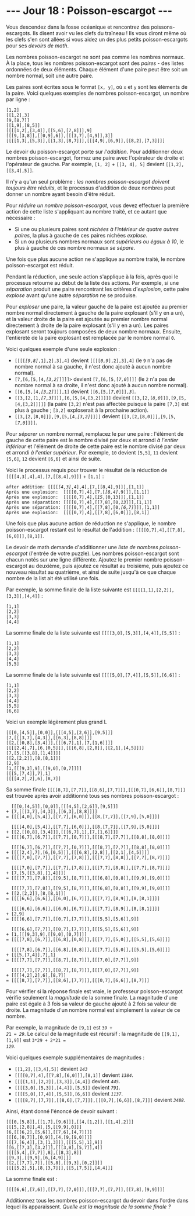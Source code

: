 # --- Jour 18 : Poisson-escargot ---

Vous descendez dans la fosse océanique et rencontrez des poissons-escargots. Ils disent avoir vu les clefs du traîneau ! Ils vous diront même où les clefs s'en sont allées si vous aidez un des plus petits poisson-escargots pour ses *devoirs de math*.

Les nombres poisson-escargot ne sont pas comme les nombres normaux. À la place, tous les nombres poisson-escargot sont des *paires* - des listes ordonnées de deux éléments. Chaque élément d'une paire peut être soit un nombre normal, soit une autre paire.

Les paires sont écrites sous le format ``[x, y]``, où `x` et `y` sont les éléments de la paire. Voici quelques exemples de nombres poisson-escargot, un nombre par ligne :

```snailfish
[1,2]
[[1,2],3]
[9,[8,7]]
[[1,9],[8,5]]
[[[[1,2],[3,4]],[[5,6],[7,8]]],9]
[[[9,[3,8]],[[0,9],6]],[[[3,7],[4,9]],3]]
[[[[1,3],[5,3]],[[1,3],[8,7]]],[[[4,9],[6,9]],[[8,2],[7,3]]]]
```

Le devoir du poisson-escargot porte sur *l'addition*. Pour additionner deux nombres poisson-escargot, formez une paire avec l'opérateur de droite et l'opérateur de gauche. Par exemple, ``[1, 2]`` + ``[[3, 4], 5]`` devient ``[[1,2],[[3,4],5]]``.

Il n'y a qu'un seul problème : *les nombres poisson-escargot doivent toujours être réduits*, et le processus d'addition de deux nombres peut donner un nombre ayant besoin d'être réduit.

Pour *réduire un nombre poisson-escargot*, vous devez effectuer la première action de cette liste s'appliquant au nombre traité, et ce autant que nécessaire :

- Si une ou plusieurs paires sont *nichées à l'intérieur de quatre autres paires*, la plus à gauche de ces paires nichées *explose*.
- Si un ou plusieurs nombres normaux sont *supérieurs ou égaux à 10*, le plus à gauche de ces nombre normaux *se sépare*.

Une fois que plus aucune action ne s'applique au nombre traité, le nombre poisson-escargot est réduit.

Pendant la réduction, une seule action s'applique à la fois, après quoi le processus retourne au début de la liste des actions. Par exemple, si une *séparation* produit une paire rencontrant les critères d'*explosion*, cette paire *explose* avant qu'une autre *séparation* ne se produise.

Pour *exploser* une paire, la valeur gauche de la paire est ajoutée au premier nombre normal directement à gauche de la paire explosant (s'il y en a un), et la valeur droite de la paire est ajoutée au premier nombre normal directement à droite de la paire explosant (s'il y en a un). Les paires explosant seront toujours composées de deux nombre normaux. Ensuite, l'entièreté de la paire explosant est remplacée par le nombre normal `0`.

Voici quelques exemple d'une seule explosion :

- <code>[[[[<em>[9,8]</em>,1],2],3],4]</code> devient <code>[[[[<em>0,9</em>],2],3],4]</code> (le `9` n'a pas de nombre normal à sa gauche, il n'est donc ajouté à aucun nombre normal).
- <code>[7,[6,[5,[4,<em>[3,2]</em>]]]]></code> devient <code>[7,[6,[5,[<em>7,0</em>]]]]</code> (le `2` n'a pas de nombre normal à sa droite, il n'est donc ajouté à aucun nombre normal).
- <code>[[6,[5,[4,<em>[3,2]</em>]]],1]</code> devient <code>[[6,[5,[<em>7,0</em>]]],<em>3</em>]</code>.
- <code>[[3,[2,[1,<em>[7,3]</em>]]],[6,[5,[4,[3,2]]]]]</code> devient <code>[[3,[2,[<em>8,0</em>]]],[<em>9</em>,[5,[4,[3,2]]]]]</code> (la paire ``[3,2]`` n'est pas affectée puisque la paire ``[7,3]`` est plus à gauche ; ``[3,2]`` exploserait à la prochaine action).
- <code>[[3,[2,[8,0]]],[9,[5,[4,<em>[3,2]</em>]]]]</code> devient <code>[[3,[2,[8,0]]],[9,[5,[<em>7,0</em>]]]]</code>.

Pour *séparer* un nombre normal, remplacez le par une paire : l'élément de gauche de cette paire est le nombre divisé par deux et arrondi *à l'entier inférieur* et l'élément de droite de cette paire est le nombre divisé par deux et arrondi *à l'entier supérieur*. Par exemple, `10` devient ``[5,5]``, `11` devient ``[5,6]``, `12` devient ``[6,6]`` et ainsi de suite.

Voici le processus requis pour trouver le résultat de la réduction de ``[[[[4,3],4],4],[7,[[8,4],9]]]`` + ``[1,1]`` :

<pre><code>after addition: [[[[<em>[4,3]</em>,4],4],[7,[[8,4],9]]],[1,1]]
Après une explosion:  [[[[0,7],4],[7,[<em>[8,4]</em>,9]]],[1,1]]
Après une explosion:  [[[[0,7],4],[<em>15</em>,[0,13]]],[1,1]]
Après une séparation: [[[[0,7],4],[[7,8],[0,<em>13</em>]]],[1,1]]
Après une séparation: [[[[0,7],4],[[7,8],[0,<em>[6,7]</em>]]],[1,1]]
Après une explosion:  [[[[0,7],4],[[7,8],[6,0]]],[8,1]]</code></pre>

Une fois que plus aucune action de réduction ne s'applique, le nombre poisson-escargot restant est le résultat de l'addition : ``[[[[0,7],4],[[7,8],[6,0]]],[8,1]]``.

Le devoir de math demande d'additionner une *liste de nombres poisson-escargot* (l'entrée de votre puzzle). Les nombres poisson-escargot sont chacun notés sur une ligne différente. Ajoutez le premier nombre poisson-escargot au deuxième, puis ajoutez ce résultat au troisième, puis ajoutez ce nouveau résultat au quatrième, et ainsi de suite jusqu'à ce que chaque nombre de la list ait été utilisé une fois.

Par exemple, la somme finale de la liste suivante est ``[[[[1,1],[2,2]],[3,3]],[4,4]]`` :

```snailfish
[1,1]
[2,2]
[3,3]
[4,4]
```

La somme finale de la liste suivante est ``[[[[3,0],[5,3]],[4,4]],[5,5]]`` :

```snailfish
[1,1]
[2,2]
[3,3]
[4,4]
[5,5]
```

La somme finale de la liste suivante est ``[[[[5,0],[7,4]],[5,5]],[6,6]]`` :

```snailfish
[1,1]
[2,2]
[3,3]
[4,4]
[5,5]
[6,6]
```

Voici un exemple légèrement plus grand L

```snailfish
[[[0,[4,5]],[0,0]],[[[4,5],[2,6]],[9,5]]]
[7,[[[3,7],[4,3]],[[6,3],[8,8]]]]
[[2,[[0,8],[3,4]]],[[[6,7],1],[7,[1,6]]]]
[[[[2,4],7],[6,[0,5]]],[[[6,8],[2,8]],[[2,1],[4,5]]]]
[7,[5,[[3,8],[1,4]]]]
[[2,[2,2]],[8,[8,1]]]
[2,9]
[1,[[[9,3],9],[[9,0],[0,7]]]]
[[[5,[7,4]],7],1]
[[[[4,2],2],6],[8,7]]
```

Sa somme finale ``[[[[8,7],[7,7]],[[8,6],[7,7]]],[[[0,7],[6,6]],[8,7]]]`` est trouvée après avoir additionné tous ses nombres poisson-escargot :

```snailfishAddition
  [[[0,[4,5]],[0,0]],[[[4,5],[2,6]],[9,5]]]
+ [7,[[[3,7],[4,3]],[[6,3],[8,8]]]]
= [[[[4,0],[5,4]],[[7,7],[6,0]]],[[8,[7,7]],[[7,9],[5,0]]]]

  [[[[4,0],[5,4]],[[7,7],[6,0]]],[[8,[7,7]],[[7,9],[5,0]]]]
+ [[2,[[0,8],[3,4]]],[[[6,7],1],[7,[1,6]]]]
= [[[[6,7],[6,7]],[[7,7],[0,7]]],[[[8,7],[7,7]],[[8,8],[8,0]]]]

  [[[[6,7],[6,7]],[[7,7],[0,7]]],[[[8,7],[7,7]],[[8,8],[8,0]]]]
+ [[[[2,4],7],[6,[0,5]]],[[[6,8],[2,8]],[[2,1],[4,5]]]]
= [[[[7,0],[7,7]],[[7,7],[7,8]]],[[[7,7],[8,8]],[[7,7],[8,7]]]]

  [[[[7,0],[7,7]],[[7,7],[7,8]]],[[[7,7],[8,8]],[[7,7],[8,7]]]]
+ [7,[5,[[3,8],[1,4]]]]
= [[[[7,7],[7,8]],[[9,5],[8,7]]],[[[6,8],[0,8]],[[9,9],[9,0]]]]

  [[[[7,7],[7,8]],[[9,5],[8,7]]],[[[6,8],[0,8]],[[9,9],[9,0]]]]
+ [[2,[2,2]],[8,[8,1]]]
= [[[[6,6],[6,6]],[[6,0],[6,7]]],[[[7,7],[8,9]],[8,[8,1]]]]

  [[[[6,6],[6,6]],[[6,0],[6,7]]],[[[7,7],[8,9]],[8,[8,1]]]]
+ [2,9]
= [[[[6,6],[7,7]],[[0,7],[7,7]]],[[[5,5],[5,6]],9]]

  [[[[6,6],[7,7]],[[0,7],[7,7]]],[[[5,5],[5,6]],9]]
+ [1,[[[9,3],9],[[9,0],[0,7]]]]
= [[[[7,8],[6,7]],[[6,8],[0,8]]],[[[7,7],[5,0]],[[5,5],[5,6]]]]

  [[[[7,8],[6,7]],[[6,8],[0,8]]],[[[7,7],[5,0]],[[5,5],[5,6]]]]
+ [[[5,[7,4]],7],1]
= [[[[7,7],[7,7]],[[8,7],[8,7]]],[[[7,0],[7,7]],9]]

  [[[[7,7],[7,7]],[[8,7],[8,7]]],[[[7,0],[7,7]],9]]
+ [[[[4,2],2],6],[8,7]]
= [[[[8,7],[7,7]],[[8,6],[7,7]]],[[[0,7],[6,6]],[8,7]]]
```

Pour vérifier si la réponse finale est vraie, le professeur poisson-escargot vérifie seulement la *magnitude* de la somme finale. La magnitude d'une paire est égale à 3 fois sa valeur de gauche ajouté à 2 fois sa valeur de droite. La magnitude d'un nombre normal est simplement la valeur de ce nombre.

Par exemple, la magnitude de ``[9,1]`` est <code>3*9 + 2*1 = <em>29</em></code>. Le calcul de la magnitude est récursif : la magnitude de ``[[9,1],[1,9]]`` est <code>3&ast;29 + 2&ast;21 = <em>129</em></code>.

Voici quelques exemple supplémentaires de magnitudes :

- ``[[1,2],[[3,4],5]]`` devient *`143`*
- ``[[[[0,7],4],[[7,8],[6,0]]],[8,1]]`` devient *`1384`*.
- ``[[[[1,1],[2,2]],[3,3]],[4,4]]`` devient *`445`*.
- ``[[[[3,0],[5,3]],[4,4]],[5,5]]`` devient *`791`*.
- ``[[[[5,0],[7,4]],[5,5]],[6,6]]`` devient *`1137`*.
- ``[[[[8,7],[7,7]],[[8,6],[7,7]]],[[[0,7],[6,6]],[8,7]]]`` devient *`3488`*.

Ainsi, étant donné l'énoncé de devoir suivant :

```snailfish
[[[0,[5,8]],[[1,7],[9,6]]],[[4,[1,2]],[[1,4],2]]]
[[[5,[2,8]],4],[5,[[9,9],0]]]
[6,[[[6,2],[5,6]],[[7,6],[4,7]]]]
[[[6,[0,7]],[0,9]],[4,[9,[9,0]]]]
[[[7,[6,4]],[3,[1,3]]],[[[5,5],1],9]]
[[6,[[7,3],[3,2]]],[[[3,8],[5,7]],4]]
[[[[5,4],[7,7]],8],[[8,3],8]]
[[9,3],[[9,9],[6,[4,9]]]]
[[2,[[7,7],7]],[[5,8],[[9,3],[0,2]]]]
[[[[5,2],5],[8,[3,7]]],[[5,[7,5]],[4,4]]]
```

La somme finale est :

```snailfish
[[[[6,6],[7,6]],[[7,7],[7,0]]],[[[7,7],[7,7]],[[7,8],[9,9]]]]
```

Additionnez tous les nombres poisson-escargot du devoir dans l'ordre dans lequel ils apparaissent. *Quelle est la magnitude de la somme finale ?*
